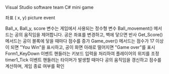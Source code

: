 Visual Studio 
software team
C#
mini game 

좌표 ( x, y)
picture event 

Ball_x, Ball_y, score 변수는 게임에서 사용되는 정수형 변수
Ball_movement() 메서드는 공의 움직임을 제어합니다. 공은 좌표를 변경하고, 벽에 닿으면 반사
Get_Score() 메서드는 공이 블록에 닿을 때마다 점수를 증가
Game_over() 메서드는 점수가 17 이상이 되면 "You Win"을 표시하고, 공이 화면 아래로 떨어지면 "Game over"를 표시
Form1_KeyDown 이벤트 핸들러는 키보드 입력을 처리하여 플레이어의 위치를 조정
timer1_Tick 이벤트 핸들러는 타이머가 발생할 때마다 공의 움직임을 갱신하고 점수를 계산하며, 게임 종료 여부를 확인
